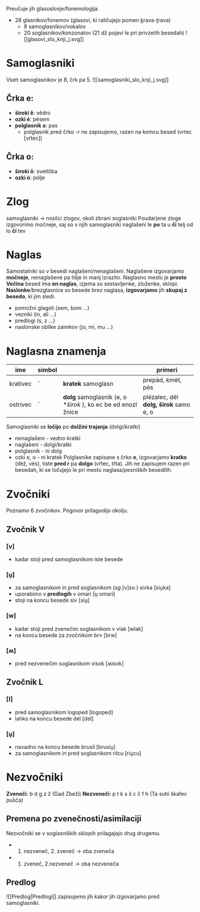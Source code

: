 Preučuje jih glasoslovje/fonemologija.
- 28 glasnikov/fonemov (glasovi, ki raličujejo pomen <u>k</u>rava-<u>t</u>rava)
	- 8 samoglasnikov/vokalov
	- 20 soglasnikov/konzonatov (21 dž pojavi le pri privzetih besedah)
![[glasovi_slo_knji_j.svg]]
# Samoglasniki
Vseh samoglasnikov je 8, črk pa 5.
![[samoglasniki_slo_knji_j.svg]]
## Črka e:
- **široki ê**: vêdro
- **ozki é**: pésem
- **polglasnik ə**: pəs
	- polglasnik pred črko -r ne zapisujemo, razen na komcu besed (vrtec \[vŕtec])
## Črka o:
- **široki ô**: svetlôba
- **ozki ó**: pólje
# Zlog
samoglasniki $\rightarrow$ nosilci zlogov, okoli zbrani soglasniki
Poudarjene zloge izgovorimo močneje, saj so v njih samoglasniki naglašeni
le **po** ta
u **či** telj
od lo **či** tev
# Naglas
Samostalniki so v besedi naglašeni/nenaglašeni.
Naglašene izgovarjamo **močneje**, nenaglašene pa tišje in manj izrazito.
Naglasno mesto je **prosto**
**Večina** besed ima **en naglas**, izjema so sestavljenke, zloženke, sklopi.
**Naslonke**/brezglasnice so besede brez naglasa, **izgovarjamo** jih **skupaj z besedo**, ki jim sledi.
- pomožni glagoli (sem, bom ...)
- vezniki (in, ali ...)
- predlogi (s, z ...)
- naslonske oblike zaimkov (jo, mi, mu ...)
# Naglasna znamenja
| ime      | simbol |                                                                         | primeri                   |
| -------- | ------ | -------------------------------------------------------------- | ------------------------- |
| krativec | **\`** | **kratek** samoglasn                                                    | prepàd, kmèt, pès         |
| ostrivec | **´**  | **dolg** samoglasnik (e, o **širok* ),  ko  ec  be  ed  enozl   žnice   | plézalec, dél  **dolg, širok** samo e, o                                                                                  | prêdemet, svêtloba        |
Samoglasniki se **ločijo** po **dolžini trajanja** (dolgi/kratki)
- nenaglašeni - vedno kratki
- naglašeni - dolgi/kratki
- polglasnik - ni dolg
- ozki e, o - ni kratek
Polglasnike zapisane s črko **e**, izgovarjamo **kratko** (dèž, vès), tiste **pred r** pa **dolgo** (vŕtec, tŕta).
Jih ne zapisujem razen pri besedah, ki se ločujejo le pri mestu naglasa/pesniških besedilih.
# Zvočniki
Poznamo 6 zvočnikov. Pogovor prilagodijo okolju.
## Zvočnik V
### \[v]
- kadar stoji pred samoglasnikom iste besede
### \[ṷ]
- za samoglasnikom in pred soglasnikom (*sg*.\[v]*so*.) sivka \[siṷka]
- uporabimo v **predlogih** v omari \[ṷ omari]
- stoji na koncu besede siv \[siṷ]
### \[w]
- kadar stoji pred zvenečim soglasnikom v vlak \[wlak]
- na koncu besede za zvočnikom brv \[brw]
### \[ʍ]
- pred nezvenečim soglasnikom visok \[ʍisok]
## Zvočnik L
### \[l]
- pred samoglasnikom logoped \[logoped]
- lahko na koncu besede del \[del]
### \[ṷ]
- navadno na koncu besede brusil \[brusiṷ]
- za samoglasnikom in pred soglasnikom rilcu \[riṷcu]
# Nezvočniki
**Zveneči**: b d g z ž (Gad Zbeži)
**Nezveneči**: p t k s š c č f h (Ta suhi škafec pušča)
## Premena po zvenečnosti/asimilaciji
Nezvočniki se v soglasniških sklopih prilagajajo drug drugemu.
- 1. nezveneč, 2. zveneč → oba zveneča
- 1. zveneč, 2.nezveneč → oba nezveneča
## Predlog
![[Predlog|Predlogi]]
zapisujemo jih kakor jih izgovarjamo pred samoglasniki.
